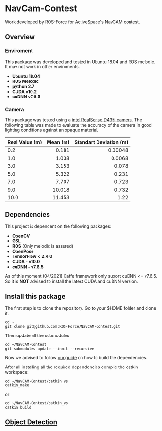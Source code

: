 # NavCam-Contest

Work developed by ROS-Force for ActiveSpace's NavCAM contest.

## Overview

### Enviroment

This package was developed and tested in Ubuntu 18.04 and ROS melodic. It may not work in other enviroments.

- **Ubuntu 18.04**
- **ROS Melodic**
- **python 2.7**
- **CUDA v10.2**
- **cuDNN v7.6.5**

### Camera

This package was tested using a [intel RealSense D435i camera](https://www.intelrealsense.com/depth-camera-d435i/).
The following table was made to evaluate the accuracy of the camera in good lighting conditions against an opaque material.

| Real Value (m) | Mean (m) | Standart Deviation (m) |
| -------------- | -------: | ---------------------: |
| 0.2            |    0.181 |                0.00048 |
| 1.0            |    1.038 |                 0.0068 |
| 3.0            |    3.153 |                  0.078 |
| 5.0            |    5.322 |                  0.231 |
| 7.0            |    7.707 |                  0.723 |
| 9.0            |   10.018 |                  0.732 |
| 10.0           |   11.453 |                   1.22 |

## Dependencies

This project is dependent on the following packages:

- **OpenCV**
- **GSL**
- **ROS** (Only melodic is assured)
- **OpenPose**
- **TensorFlow < 2.4.0**
- **CUDA - v10.0**
- **cuDNN - v7.6.5**

As of this moment (04/2021) Caffe framework only suport cuDNN <= v7.6.5. So it is **NOT** advised to install the latest CUDA and cuDNN version.

## Install this package

The first step is to clone the repository. Go to your $HOME folder and clone it.

    cd ~
    git clone git@github.com:ROS-Force/NavCAM-Contest.git

Then update all the submodules

    cd ~/NavCAM-Contest
    git submodules update --innit --recursive

Now we advised to follow [our guide](https://github.com/ROS-Force/NavCAM-Contest/tree/main/installation) on how to build the dependencies.

After all installing all the required dependencies compile the catkin workspace:
    
    cd ~/NavCAM-Contest/catkin_ws
    catkin_make
or

    cd ~/NavCAM-Contest/catkin_ws
    catkin build

## [Object Detection](https://github.com/ROS-Force/NavCAM-Contest/tree/main/catkin_ws/src/object_detection)
